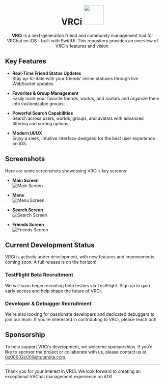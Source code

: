 <div align="center">

# VRCi <img src="./icon/icon.png" width="64" height="64"> </img> 

**VRCi** is a next-generation friend and community management tool for VRChat on iOS—built with SwiftUI. This repository provides an overview of VRCi’s features and vision.

<div align="left">

## Key Features

- **Real-Time Friend Status Updates**  
  Stay up-to-date with your friends’ online statuses through live WebSocket updates.

- **Favorites & Group Management**  
  Easily mark your favorite friends, worlds, and avatars and organize them into customizable groups.

- **Powerful Search Capabilities**  
  Search across users, worlds, groups, and avatars with advanced filtering and sorting options.

- **Modern UI/UX**  
  Enjoy a sleek, intuitive interface designed for the best user experience on iOS.

## Screenshots

Here are some screenshots showcasing VRCi’s key screens:

- **Main Screen**  
  ![Main Screen](./img/main.jpg)

- **Menu**  
  ![Menu Screen](./img/sidemenu.jpg)

- **Search Screen**  
  ![Search Screen](./img/search.jpg)

- **Friends Screen**  
  ![Friends Screen](./img/friendprofile.jpg)

## Current Development Status

VRCi is actively under development, with new features and improvements coming soon. A full release is on the horizon!

### TestFlight Beta Recruitment

We will soon begin recruiting beta testers via TestFlight. Sign up to gain early access and help shape the future of VRCi.

### Developer & Debugger Recruitment

We’re also looking for passionate developers and dedicated debuggers to join our team. If you’re interested in contributing to VRCi, please reach out!

## Sponsorship

To help support VRCi’s development, we welcome sponsorships. If you’d like to sponsor the project or collaborate with us, please contact us at [0x00002c000@tutanota.com](mailto:0x00002c000@tutanota.com).

---

Thank you for your interest in VRCi. We look forward to creating an exceptional VRChat management experience on iOS!
